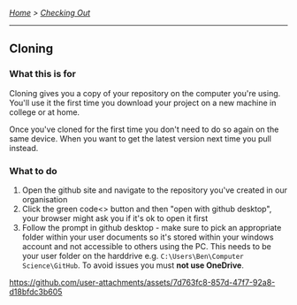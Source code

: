 *[Home](https://github.com/BHASVIC-CompSci/.github/blob/main/profile/README.md) > [Checking Out](cloning.md)*

---

## Cloning

### What this is for
Cloning gives you a copy of your repository on the computer you're using. You'll use it the first time you download your project on a new machine in college or at home.

Once you've cloned for the first time you don't need to do so again on the same device. When you want to get the latest version next time you pull instead.

### What to do
1. Open the github site and navigate to the repository you've created in our organisation
2. Click the green code<> button and then "open with github desktop", your browser might ask you if it's ok to open it first
3. Follow the prompt in github desktop - make sure to pick an appropriate folder within your user documents so it's stored within your windows account and not accessible to others using the PC. 
This needs to be your user folder on the harddrive e.g. `C:\Users\Ben\Computer Science\GitHub`. To avoid issues you must **not use OneDrive**.

https://github.com/user-attachments/assets/7d763fc8-857d-47f7-92a8-d18bfdc3b605

